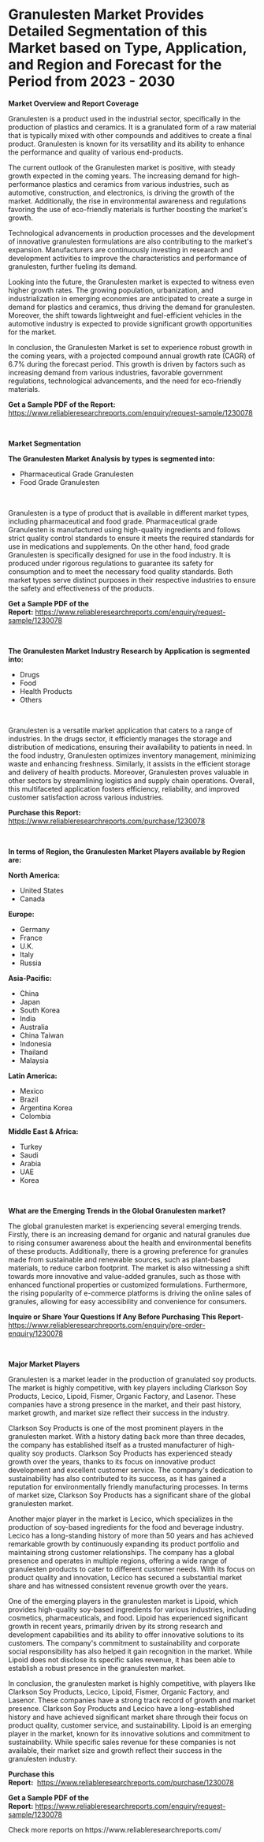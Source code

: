 <p><h1>Granulesten Market Provides Detailed Segmentation of this Market based on Type, Application, and Region and Forecast for the Period from 2023 - 2030</h1></p><p><strong>Market Overview and Report Coverage</strong></p>
<p><p>Granulesten is a product used in the industrial sector, specifically in the production of plastics and ceramics. It is a granulated form of a raw material that is typically mixed with other compounds and additives to create a final product. Granulesten is known for its versatility and its ability to enhance the performance and quality of various end-products.</p><p>The current outlook of the Granulesten market is positive, with steady growth expected in the coming years. The increasing demand for high-performance plastics and ceramics from various industries, such as automotive, construction, and electronics, is driving the growth of the market. Additionally, the rise in environmental awareness and regulations favoring the use of eco-friendly materials is further boosting the market's growth.</p><p>Technological advancements in production processes and the development of innovative granulesten formulations are also contributing to the market's expansion. Manufacturers are continuously investing in research and development activities to improve the characteristics and performance of granulesten, further fueling its demand.</p><p>Looking into the future, the Granulesten market is expected to witness even higher growth rates. The growing population, urbanization, and industrialization in emerging economies are anticipated to create a surge in demand for plastics and ceramics, thus driving the demand for granulesten. Moreover, the shift towards lightweight and fuel-efficient vehicles in the automotive industry is expected to provide significant growth opportunities for the market.</p><p>In conclusion, the Granulesten Market is set to experience robust growth in the coming years, with a projected compound annual growth rate (CAGR) of 6.7% during the forecast period. This growth is driven by factors such as increasing demand from various industries, favorable government regulations, technological advancements, and the need for eco-friendly materials.</p></p>
<p><strong>Get a Sample PDF of the Report:</strong> <a href="https://www.reliableresearchreports.com/enquiry/request-sample/1230078">https://www.reliableresearchreports.com/enquiry/request-sample/1230078</a></p>
<p>&nbsp;</p>
<p><strong>Market Segmentation</strong></p>
<p><strong>The Granulesten Market Analysis by types is segmented into:</strong></p>
<p><ul><li>Pharmaceutical Grade Granulesten</li><li>Food Grade Granulesten</li></ul></p>
<p>&nbsp;</p>
<p><p>Granulesten is a type of product that is available in different market types, including pharmaceutical and food grade. Pharmaceutical grade Granulesten is manufactured using high-quality ingredients and follows strict quality control standards to ensure it meets the required standards for use in medications and supplements. On the other hand, food grade Granulesten is specifically designed for use in the food industry. It is produced under rigorous regulations to guarantee its safety for consumption and to meet the necessary food quality standards. Both market types serve distinct purposes in their respective industries to ensure the safety and effectiveness of the products.</p></p>
<p><strong>Get a Sample PDF of the Report:</strong>&nbsp;<a href="https://www.reliableresearchreports.com/enquiry/request-sample/1230078">https://www.reliableresearchreports.com/enquiry/request-sample/1230078</a></p>
<p>&nbsp;</p>
<p><strong>The Granulesten Market Industry Research by Application is segmented into:</strong></p>
<p><ul><li>Drugs</li><li>Food</li><li>Health Products</li><li>Others</li></ul></p>
<p>&nbsp;</p>
<p><p>Granulesten is a versatile market application that caters to a range of industries. In the drugs sector, it efficiently manages the storage and distribution of medications, ensuring their availability to patients in need. In the food industry, Granulesten optimizes inventory management, minimizing waste and enhancing freshness. Similarly, it assists in the efficient storage and delivery of health products. Moreover, Granulesten proves valuable in other sectors by streamlining logistics and supply chain operations. Overall, this multifaceted application fosters efficiency, reliability, and improved customer satisfaction across various industries.</p></p>
<p><strong>Purchase this Report:</strong>&nbsp; <a href="https://www.reliableresearchreports.com/purchase/1230078">https://www.reliableresearchreports.com/purchase/1230078</a></p>
<p>&nbsp;</p>
<p><strong>In terms of Region, the Granulesten Market Players available by Region are:</strong></p>
<p>
    <p> <strong> North America: </strong>
        <ul>
            <li>United States</li>
            <li>Canada</li>
        </ul>
        </p> 
    <p> <strong> Europe: </strong>
        <ul>
            <li>Germany</li>
            <li>France</li>
            <li>U.K.</li>
            <li>Italy</li>
            <li>Russia</li>
        </ul>
        </p> 
    <p> <strong> Asia-Pacific: </strong>
        <ul>
            <li>China</li>
            <li>Japan</li>
            <li>South Korea</li>
            <li>India</li>
            <li>Australia</li>
            <li>China Taiwan</li>
            <li>Indonesia</li>
            <li>Thailand</li>
            <li>Malaysia</li>
        </ul>
        </p> 
    <p> <strong> Latin America: </strong>
        <ul>
            <li>Mexico</li>
            <li>Brazil</li>
            <li>Argentina Korea</li>
            <li>Colombia</li>
        </ul>
        </p> 
    <p> <strong> Middle East & Africa: </strong>
        <ul>
            <li>Turkey</li>
            <li>Saudi</li>
            <li>Arabia</li>
            <li>UAE</li>
            <li>Korea</li>
        </ul>
    </p>
    </p>
<p>&nbsp;</p>
<p><strong>What are the Emerging Trends in the Global Granulesten market?</strong></p>
<p><p>The global granulesten market is experiencing several emerging trends. Firstly, there is an increasing demand for organic and natural granules due to rising consumer awareness about the health and environmental benefits of these products. Additionally, there is a growing preference for granules made from sustainable and renewable sources, such as plant-based materials, to reduce carbon footprint. The market is also witnessing a shift towards more innovative and value-added granules, such as those with enhanced functional properties or customized formulations. Furthermore, the rising popularity of e-commerce platforms is driving the online sales of granules, allowing for easy accessibility and convenience for consumers.</p></p>
<p><strong>Inquire or Share Your Questions If Any Before Purchasing This Report</strong>- <a href="https://www.reliableresearchreports.com/enquiry/pre-order-enquiry/1230078">https://www.reliableresearchreports.com/enquiry/pre-order-enquiry/1230078</a></p>
<p>&nbsp;</p>
<p><strong>Major Market Players</strong></p>
<p><p>Granulesten is a market leader in the production of granulated soy products. The market is highly competitive, with key players including Clarkson Soy Products, Lecico, Lipoid, Fismer, Organic Factory, and Lasenor. These companies have a strong presence in the market, and their past history, market growth, and market size reflect their success in the industry.</p><p>Clarkson Soy Products is one of the most prominent players in the granulesten market. With a history dating back more than three decades, the company has established itself as a trusted manufacturer of high-quality soy products. Clarkson Soy Products has experienced steady growth over the years, thanks to its focus on innovative product development and excellent customer service. The company's dedication to sustainability has also contributed to its success, as it has gained a reputation for environmentally friendly manufacturing processes. In terms of market size, Clarkson Soy Products has a significant share of the global granulesten market.</p><p>Another major player in the market is Lecico, which specializes in the production of soy-based ingredients for the food and beverage industry. Lecico has a long-standing history of more than 50 years and has achieved remarkable growth by continuously expanding its product portfolio and maintaining strong customer relationships. The company has a global presence and operates in multiple regions, offering a wide range of granulesten products to cater to different customer needs. With its focus on product quality and innovation, Lecico has secured a substantial market share and has witnessed consistent revenue growth over the years.</p><p>One of the emerging players in the granulesten market is Lipoid, which provides high-quality soy-based ingredients for various industries, including cosmetics, pharmaceuticals, and food. Lipoid has experienced significant growth in recent years, primarily driven by its strong research and development capabilities and its ability to offer innovative solutions to its customers. The company's commitment to sustainability and corporate social responsibility has also helped it gain recognition in the market. While Lipoid does not disclose its specific sales revenue, it has been able to establish a robust presence in the granulesten market.</p><p>In conclusion, the granulesten market is highly competitive, with players like Clarkson Soy Products, Lecico, Lipoid, Fismer, Organic Factory, and Lasenor. These companies have a strong track record of growth and market presence. Clarkson Soy Products and Lecico have a long-established history and have achieved significant market share through their focus on product quality, customer service, and sustainability. Lipoid is an emerging player in the market, known for its innovative solutions and commitment to sustainability. While specific sales revenue for these companies is not available, their market size and growth reflect their success in the granulesten industry.</p></p>
<p><strong>Purchase this Report:</strong>&nbsp;&nbsp;<a href="https://www.reliableresearchreports.com/purchase/1230078">https://www.reliableresearchreports.com/purchase/1230078</a></p>
<p></p>
<p><strong>Get a Sample PDF of the Report:</strong>&nbsp;<a href="https://www.reliableresearchreports.com/enquiry/request-sample/1230078">https://www.reliableresearchreports.com/enquiry/request-sample/1230078</a></p>
<p>Check more reports on https://www.reliableresearchreports.com/</p>